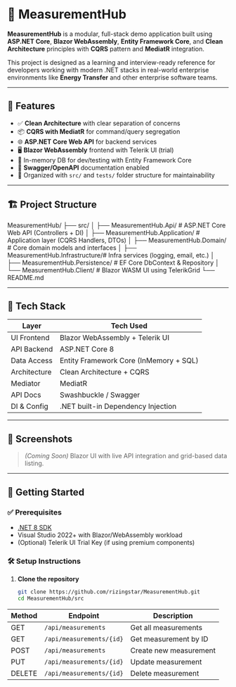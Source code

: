 # 📏 MeasurementHub

**MeasurementHub** is a modular, full-stack demo application built using **ASP.NET Core**, **Blazor WebAssembly**, **Entity Framework Core**, and **Clean Architecture** principles with **CQRS** pattern and **MediatR** integration.

This project is designed as a learning and interview-ready reference for developers working with modern .NET stacks in real-world enterprise environments like **Energy Transfer** and other enterprise software teams.

---

## 🚀 Features

- ✅ **Clean Architecture** with clear separation of concerns
- 📦 **CQRS with MediatR** for command/query segregation
- 🌐 **ASP.NET Core Web API** for backend services
- 🖥 **Blazor WebAssembly** frontend with Telerik UI (trial)
- 🧪 In-memory DB for dev/testing with Entity Framework Core
- 📄 **Swagger/OpenAPI** documentation enabled
- 📁 Organized with `src/` and `tests/` folder structure for maintainability

---

## 🏗️ Project Structure
MeasurementHub/
├── src/
│ ├── MeasurementHub.Api/ # ASP.NET Core Web API (Controllers + DI)
│ ├── MeasurementHub.Application/ # Application layer (CQRS Handlers, DTOs)
│ ├── MeasurementHub.Domain/ # Core domain models and interfaces
│ ├── MeasurementHub.Infrastructure/# Infra services (logging, email, etc.)
│ ├── MeasurementHub.Persistence/ # EF Core DbContext & Repository
│ └── MeasurementHub.Client/ # Blazor WASM UI using TelerikGrid
└── README.md

---

## 🧰 Tech Stack

| Layer            | Tech Used                              |
|------------------|-----------------------------------------|
| UI Frontend      | Blazor WebAssembly + Telerik UI         |
| API Backend      | ASP.NET Core 8                          |
| Data Access      | Entity Framework Core (InMemory + SQL) |
| Architecture     | Clean Architecture + CQRS              |
| Mediator         | MediatR                                 |
| API Docs         | Swashbuckle / Swagger                   |
| DI & Config      | .NET built-in Dependency Injection      |

---

## 📸 Screenshots

> _(Coming Soon)_ Blazor UI with live API integration and grid-based data listing.

---

## 🔧 Getting Started

### ✅ Prerequisites

- [.NET 8 SDK](https://dotnet.microsoft.com/en-us/download/dotnet/8.0)
- Visual Studio 2022+ with Blazor/WebAssembly workload
- (Optional) Telerik UI Trial Key (if using premium components)

### 🛠️ Setup Instructions

1. **Clone the repository**
   ```bash
   git clone https://github.com/rizingstar/MeasurementHub.git
   cd MeasurementHub/src

| Method | Endpoint                 | Description            |
| ------ | ------------------------ | ---------------------- |
| GET    | `/api/measurements`      | Get all measurements   |
| GET    | `/api/measurements/{id}` | Get measurement by ID  |
| POST   | `/api/measurements`      | Create new measurement |
| PUT    | `/api/measurements/{id}` | Update measurement     |
| DELETE | `/api/measurements/{id}` | Delete measurement     |

